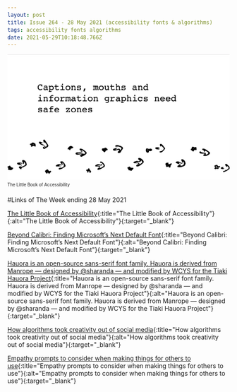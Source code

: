 ```yaml
---
layout: post
title: Issue 264 - 28 May 2021 (accessibility fonts & algorithms)
tags: accessibility fonts algorithms
date: 2021-05-29T10:18:48.766Z
---
```

![The Little Book of Accessibility](/assets/uploads/issue-264.png "The Little Book of Accessibility")
<sub><sup>The Little Book of Accessibility</sup></sub>

#Links of The Week ending 28 May 2021

[The Little Book of Accessibility](https://uxdesign.cc/the-little-book-of-accessibility-a9b59d82b412){:title="The Little Book of Accessibility"}{:alt="The Little Book of Accessibility"}{:target="_blank"}

[Beyond Calibri: Finding Microsoft’s Next Default Font](https://medium.com/microsoft-design/beyond-calibri-finding-the-next-microsoft-365-default-font-5ef83f028be2){:title="Beyond Calibri: Finding Microsoft’s Next Default Font"}{:alt="Beyond Calibri: Finding Microsoft’s Next Default Font"}{:target="_blank"}

[Hauora is an open-source sans-serif font family. Hauora is derived from Manrope — designed by @sharanda — and modified by WCYS for the Tiaki Hauora Project](https://github.com/WCYS-Co/Hauora-Sans?mc_cid=e971d55e6e){:title="Hauora is an open-source sans-serif font family. Hauora is derived from Manrope — designed by @sharanda — and modified by WCYS for the Tiaki Hauora Project"}{:alt="Hauora is an open-source sans-serif font family. Hauora is derived from Manrope — designed by @sharanda — and modified by WCYS for the Tiaki Hauora Project"}{:target="_blank"}

[How algorithms took creativity out of social media](https://www.wired.co.uk/article/social-media-human-curation){:title="How algorithms took creativity out of social media"}{:alt="How algorithms took creativity out of social media"}{:target="_blank"}

[Empathy prompts to consider when making things for others to use](https://empathyprompts.net/){:title="Empathy prompts to consider when making things for others to use"}{:alt="Empathy prompts to consider when making things for others to use"}{:target="_blank"}
